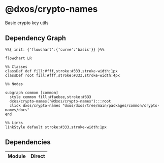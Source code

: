 # @dxos/crypto-names

Basic crypto key utils

## Dependency Graph

```mermaid
%%{ init: {'flowchart':{'curve':'basis'}} }%%

flowchart LR

%% Classes
classDef def fill:#fff,stroke:#333,stroke-width:1px
classDef root fill:#fff,stroke:#333,stroke-width:4px

%% Nodes

subgraph common [common]
  style common fill:#faebee,stroke:#333
  dxos/crypto-names("@dxos/crypto-names"):::root
  click dxos/crypto-names "dxos/dxos/tree/main/packages/common/crypto-names/docs"
end

%% Links
linkStyle default stroke:#333,stroke-width:1px
```

## Dependencies

| Module | Direct |
|---|---|
